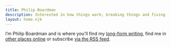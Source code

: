 ```yaml
---
title: Philip Boardman
description: Interested in how things work; breaking things and fixing things
layout: home.njk
---
```


I’m Philip Boardman and is where you'll find my [long-form writing](/articles/), find me in [other places online](/links/) or subscribe [via the RSS feed](/rss.xml).